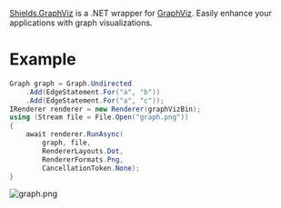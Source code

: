 [GraphViz]: http://www.graphviz.org/
[Shields.GraphViz]: https://www.nuget.org/packages/Shields.GraphViz

[Shields.GraphViz][] is a .NET wrapper for [GraphViz][]. Easily enhance your applications with graph visualizations.

# Example

```csharp
Graph graph = Graph.Undirected
    .Add(EdgeStatement.For("a", "b"))
    .Add(EdgeStatement.For("a", "c"));
IRenderer renderer = new Renderer(graphVizBin);
using (Stream file = File.Open("graph.png"))
{
    await renderer.RunAsync(
        graph, file,
        RendererLayouts.Dot,
        RendererFormats.Png,
        CancellationToken.None);
}
```

![graph.png](http://i.imgur.com/NjlQROO.png)
